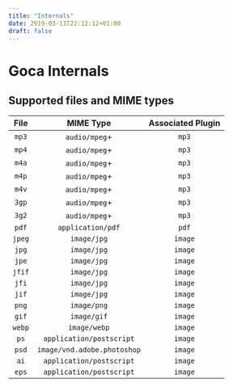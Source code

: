 ```yaml
---
title: "Internals"
date: 2019-03-13T22:12:12+01:00
draft: false
---
```


# Goca Internals

## Supported files and MIME types

| File  | MIME Type    | Associated Plugin  |
|:-----:|:------------:|:------------------:|
| `mp3` | `audio/mpeg`+ | `mp3`             |
| `mp4` | `audio/mpeg`+ | `mp3`             |
| `m4a` | `audio/mpeg`+ | `mp3`             |
| `m4p` | `audio/mpeg`+ | `mp3`             |
| `m4v` | `audio/mpeg`+ | `mp3`             |
| `3gp` | `audio/mpeg`+ | `mp3`             |
| `3g2` | `audio/mpeg`+ | `mp3`             |
| `pdf` | `application/pdf` | `pdf`         |
| `jpeg`| `image/jpg` | `image`             |
| `jpg` | `image/jpg` | `image`             |
| `jpe` | `image/jpg` | `image`             |
| `jfif`| `image/jpg` | `image`             |
| `jfi` | `image/jpg` | `image`             |
| `jif` | `image/jpg` | `image`             |
| `png` | `image/png` | `image`             |
| `gif` | `image/gif` | `image`             |
| `webp`| `image/webp`| `image`             |
| `ps`  | `application/postscript`| `image` |
| `psd` | `image/vnd.adobe.photoshop`| `image` |
| `ai`  | `application/postscript`| `image` |
| `eps` | `application/postscript`| `image` |